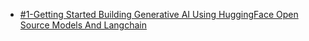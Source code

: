 * [#1-Getting Started Building Generative AI Using HuggingFace Open Source Models And Langchain](https://www.youtube.com/watch?v=bFB4zqkcatU)
